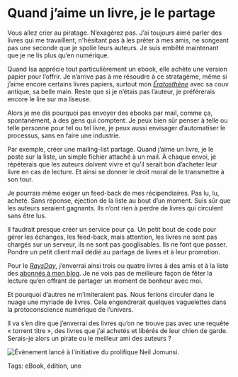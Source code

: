 # Quand j’aime un livre, je le partage

Vous allez crier au piratage. N’exagérez pas. J’ai toujours aimé parler des livres qui me travaillent, n'hésitant pas à les prêter à mes amis, ne songeant pas une seconde que je spolie leurs auteurs. Je suis embêté maintenant que je ne lis plus qu’en numérique.

Quand Isa apprécie tout particulièrement un ebook, elle achète une version papier pour l’offrir. Je n’arrive pas à me résoudre à ce stratagème, même si j’aime encore certains livres papiers, surtout mon [*Ératosthène*](/eratosthene/) avec sa couv antique, sa belle main. Reste que si je n’étais pas l’auteur, je préférerais encore le lire sur ma liseuse.

Alors je me dis pourquoi pas envoyer des ebooks par mail, comme ça, spontanément, à des gens qui comptent. Je peux bien sûr penser à telle ou telle personne pour tel ou tel livre, je peux aussi envisager d’automatiser le processus, sans en faire une industrie.

Par exemple, créer une mailing-list partage. Quand j’aime un livre, je le poste sur la liste, un simple fichier attaché à un mail. À chaque envoi, je répéterais que les auteurs doivent vivre et qu’il serait bon d’acheter leur livre en cas de lecture. Et ainsi se donner le droit moral de le transmettre à son tour.

Je pourrais même exiger un feed-back de mes récipendiaires. Pas lu, lu, acheté. Sans réponse, éjection de la liste au bout d’un moment. Suis sûr que les auteurs seraient gagnants. Ils n’ont rien à perdre de livres qui circulent sans être lus.

Il faudrait presque créer un service pour ça. Un petit bout de code pour gérer les échanges, les feed-back, mais attention, les livres ne sont pas chargés sur un serveur, ils ne sont pas googlisables. Ils ne font que passer. Pondre un petit client mail dédié au partage de livres et à leur promotion.

Pour le [*RaysDay*](http://raysday.net/), j’enverrai ainsi trois ou quatre livres à des amis et à la liste des [abonnés à mon blog](/abonnement-par-mail/). Je ne vois pas de meilleure façon de fêter la lecture qu’en offrant de partager un moment de bonheur avec moi.

Et pourquoi d’autres ne m’imiteraient pas. Nous ferions circuler dans le nuage une myriade de livres. Cela engendrerait quelques vaguelettes dans la protoconscience numérique de l’univers.

Il va s’en dire que j’enverrai des livres qu’on ne trouve pas avec une requête « torrent titre », des livres que j’ai achetés et libérés de leur chien de garde. Serais-je alors un pirate ou le meilleur ami des auteurs ?

![Évènement lancé à l'initiative du prolifique Neil Jomunsi.](https://tcrouzet.com/images_tc/2014/08/raysday-600x296.jpg)



Tags: eBook, édition, une